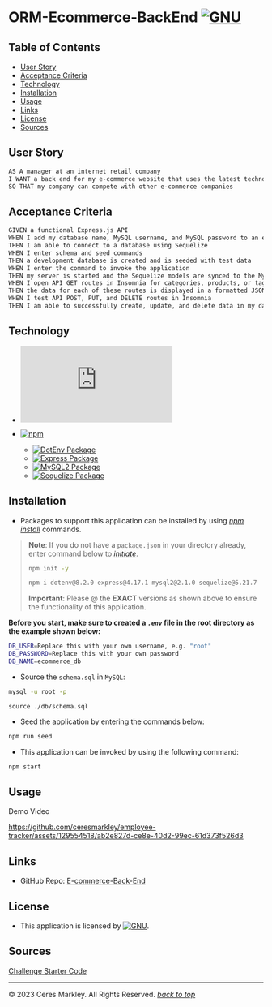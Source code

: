 # ORM-Ecommerce-BackEnd [![GNU](https://img.shields.io/static/v1.svg?label=📃%20License&message=GNU&color=important)](./LICENSE)

## Table of Contents

* [User Story](#user-story)
* [Acceptance Criteria](#acceptance-criteria)
* [Technology](#technology)
* [Installation](#installation)
* [Usage](#usage)
* [Links](#links)
* [License](#license)
* [Sources](#sources)

## User Story

```md
AS A manager at an internet retail company
I WANT a back end for my e-commerce website that uses the latest technologies
SO THAT my company can compete with other e-commerce companies
```

## Acceptance Criteria

```md
GIVEN a functional Express.js API
WHEN I add my database name, MySQL username, and MySQL password to an environment variable file
THEN I am able to connect to a database using Sequelize
WHEN I enter schema and seed commands
THEN a development database is created and is seeded with test data
WHEN I enter the command to invoke the application
THEN my server is started and the Sequelize models are synced to the MySQL database
WHEN I open API GET routes in Insomnia for categories, products, or tags
THEN the data for each of these routes is displayed in a formatted JSON
WHEN I test API POST, PUT, and DELETE routes in Insomnia
THEN I am able to successfully create, update, and delete data in my database
```

## Technology

* [![Node.js](https://img.shields.io/badge/Node.js®-v20.4.0-blue?logo=node.js)](https://nodejs.org/en)

* [![npm](https://img.shields.io/badge/npm-v9.8.0-blue?logo=npm)](https://docs.npmjs.com/cli/v9/)
  * [![DotEnv Package](https://img.shields.io/badge/DotEnv-8.2.0-green?logo=dotenv)](https://www.npmjs.com/package/dotenv)
  * [![Express Package](https://img.shields.io/badge/Express-4.17.1-green?logo=express)](https://www.npmjs.com/package/express)
  * [![MySQL2 Package](https://img.shields.io/badge/MySQL2-2.1.0-green?logo=mysql)](https://www.npmjs.com/package/https://www.npmjs.com/package/mysql2)
  * [![Sequelize Package](https://img.shields.io/badge/sequelize-5.21.7-green?logo=sequelize)](https://www.npmjs.com/package/https://www.npmjs.com/package/sequelize)


## Installation

* Packages to support this application can be installed by using [*npm install*](https://docs.npmjs.com/cli/v9/commands/npm-install) commands.

> **Note**: If you do not have a `package.json` in your directory already, enter command below to [*initiate*](https://docs.npmjs.com/cli/v9/commands/npm-init).
>
>```bash
>npm init -y
>```
>
>```bash
>npm i dotenv@8.2.0 express@4.17.1 mysql2@2.1.0 sequelize@5.21.7
>```
>
> **Important**: Please @ the **EXACT** versions as shown above to ensure the functionality of this application.

**Before you start, make sure to created a *`.env`* file in the root directory as the example shown below:**

```bash
DB_USER=Replace this with your own username, e.g. "root"
DB_PASSWORD=Replace this with your own password
DB_NAME=ecommerce_db
```

* Source the `schema.sql` in `MySQL`:

```bash
mysql -u root -p
```

```mysql
source ./db/schema.sql
```

* Seed the application by entering the commands below:

```bash
npm run seed
```

* This application can be invoked by using the following command:

```bash
npm start
```

## Usage
Demo Video   

https://github.com/ceresmarkley/employee-tracker/assets/129554518/ab2e827d-ce8e-40d2-99ec-61d373f526d3

## Links

* GitHub Repo: [E-commerce-Back-End](https://github.com/ceresmarkley/ORM-Ecommerce-Back-End)


## License

* This application is licensed by [![GNU](https://img.shields.io/static/v1.svg?label=📃%20License&message=GNU&color=important)](./LICENSE).


## Sources 

[Challenge Starter Code](https://github.com/coding-boot-camp/fantastic-umbrella)

--- 

© 2023 Ceres Markley. All Rights Reserved.
[*back to top*](#table-of-contents)

